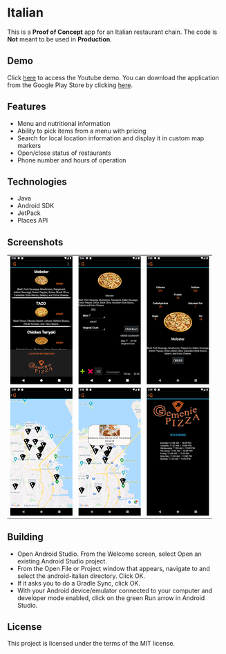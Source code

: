 # Italian

This is a <b>Proof of Concept</b> app for an Italian restaurant chain. The code is <b>Not</b> meant to be used in <b>Production</b>.

## Demo

Click [here](https://www.youtube.com/watch?v=0L9OZ7Lr804) to access the Youtube demo. You can download the application from the Google Play Store by clicking [here](https://play.google.com/store/apps/details?id=gemenielabs.italian).

## Features

<ul>
<li>Menu and nutritional information</li>
<li>Ability to pick items from a menu with pricing</li>
<li>Search for local location information and display it in custom map markers</li>
<li>Open/close status of restaurants</li>
<li>Phone number and hours of operation</li>
</ul>

## Technologies

<ul>
<li>Java</li>
<li>Android SDK</li>
<li>JetPack</li>
<li>Places API</li>
</ul>

## Screenshots

<table>
  <tr>
    <td><img src="https://github.com/HatmanStack/android-italian/blob/main/pics/italian.png" alt="Image 1"></td>
    <td><img src="https://github.com/HatmanStack/android-italian/blob/main/pics/italian1.png" alt="Image 2"></td>
    <td><img src="https://github.com/HatmanStack/android-italian/blob/main/pics/italian2.png" alt="Image 3"></td>
</tr>
<tr>
    <td><img src="https://github.com/HatmanStack/android-italian/blob/main/pics/italian3.png" alt="Image 4"></td>
    <td><img src="https://github.com/HatmanStack/android-italian/blob/main/pics/italian4.png" alt="Image 5"></td>
    <td><img src="https://github.com/HatmanStack/android-italian/blob/main/pics/italian5.png" alt="Image 6"></td>
  </tr>
</table>

## Building

- Open Android Studio. From the Welcome screen, select Open an existing Android Studio project.
- From the Open File or Project window that appears, navigate to and select the android-italian directory. Click OK.
- If it asks you to do a Gradle Sync, click OK.
- With your Android device/emulator connected to your computer and developer mode enabled, click on the green Run arrow in Android Studio.

## License

This project is licensed under the terms of the MIT license.